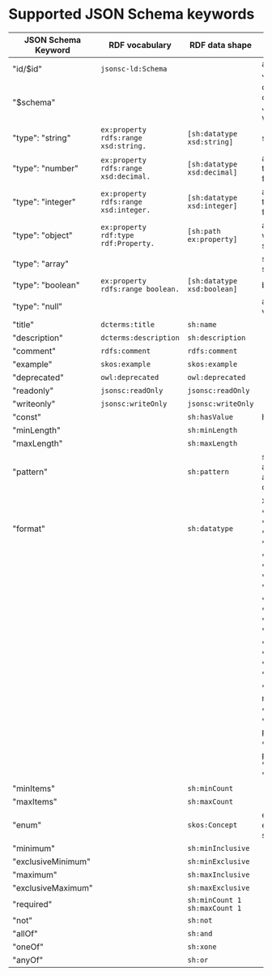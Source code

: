 # Supported JSON Schema keywords


| JSON Schema Keyword | RDF vocabulary                        | RDF data shape                  | Comment                                                                    |
|---------------------|---------------------------------------|---------------------------------|----------------------------------------------------------------------------|
| "id/$id"            | `jsonsc-ld:Schema`                    |                                 | a unique identifier for a JSON schema                                      |
| "$schema"           |                                       |                                 | defines which dialect of JSON Schema a JSON Schema was written for         |
| "type": "string"    | `ex:property rdfs:range xsd:string.`  | `[sh:datatype xsd:string]`      | string-type schema                                                         |
| "type": "number"    | `ex:property rdfs:range xsd:decimal.` | `[sh:datatype xsd:decimal]`     | accepts any numeric type, either integers or floating point numbers        |
| "type": "integer"   | `ex:property rdfs:range xsd:integer.` | `[sh:datatype xsd:integer]`     | accepts any numeric type, either integers or floating point numbers        |
| "type": "object"    | `ex:property rdf:type rdf:Property.`  | `[sh:path ex:property]`         | a base schema in which other type schemas wrapped                          |
| "type": "array"     |                                       |                                 | similar to object type schema                                              |
| "type": "boolean"   | `ex:property rdfs:range boolean.`     | `[sh:datatype xsd:boolean]`     | boolean-type schema                                                        |
| "type": "null"      |                                       |                                 | accepts only "null" value.                                                 |
| "title"             | `dcterms:title`                       | `sh:name`                       |                                                                            |
| "description"       | `dcterms:description`                 | `sh:description`                |                                                                            |
| "comment"           | `rdfs:comment`                        | `rdfs:comment`                  |                                                                            |
| "example"           | `skos:example`                        | `skos:example`                  |                                                                            |
| "deprecated"        | `owl:deprecated`                      | `owl:deprecated`                |                                                                            |
| "readonly"          | `jsonsc:readOnly`                     | `jsonsc:readOnly`               |                                                                            |
| "writeonly"         | `jsonsc:writeOnly`                    | `jsonsc:writeOnly`              |                                                                            |
| "const"             |                                       | `sh:hasValue`                   | has a constant value                                                       |
| "minLength"         |                                       | `sh:minLength`                  |                                                                            |
| "maxLength"         |                                       | `sh:maxLength`                  |                                                                            |
| "pattern"           |                                       | `sh:pattern`                    | sh:pattern can be only applied to a shape that are literals with datatype  |
|                     |                                       |                                 | xsd:string                                                                 |
| "format"            |                                       | `sh:datatype`                   | "date-time": "xsd:dateTime", "time": "xsd:time", "date": "xsd:date",       |
|                     |                                       |                                 | "idn-email": "schema:email", "hostname": "xsd:string",                     |
|                     |                                       |                                 | "idn-hostname": "xsd:string", "ipv4": "xsd:string", "ipv6": "xsd:string",  | 
|                     |                                       |                                 | "uuid": "uuidType", "uri": "xsd:anyURI", "uri-reference": "xsd:string",    |
|                     |                                       |                                 | "iri": "xsd:string", "iri-reference":"xsd:string",                         |
|                     |                                       |                                 | "uri-template": "xsd:string", "json-pointer": "xsd:string",                |
|                     |                                       |                                 | "relative-json-pointer": "xsd:string", "regex": "jsonsc:pattern"           |
| "minItems"          |                                       | `sh:minCount`                   |                                                                            |
| "maxItems"          |                                       | `sh:maxCount`                   |                                                                            |
| "enum"              |                                       | `skos:Concept`                  | each element in the enum array is of type skos:Concept.                    |
| "minimum"           |                                       | `sh:minInclusive`               |                                                                            |
| "exclusiveMinimum"  |                                       | `sh:minExclusive`               |                                                                            |
| "maximum"           |                                       | `sh:maxInclusive`               |                                                                            |
| "exclusiveMaximum"  |                                       | `sh:maxExclusive`               |                                                                            |
| "required"          |                                       | `sh:minCount 1` `sh:maxCount 1` |                                                                            |
| "not"               |                                       | `sh:not`                        |                                                                            |
| "allOf"             |                                       | `sh:and`                        |                                                                            |
| "oneOf"             |                                       | `sh:xone`                       |                                                                            |
| "anyOf"             |                                       | `sh:or`                         |                                                                            |
